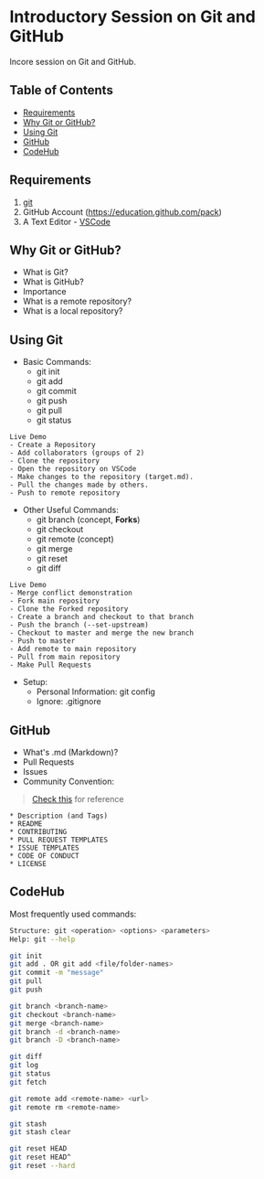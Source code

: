 # Introductory Session on Git and GitHub

Incore session on Git and GitHub.

## Table of Contents
- [Requirements](#requirements)
- [Why Git or GitHub?](#why-git-or-github)
- [Using Git](#using-git)
- [GitHub](#github)
- [CodeHub](#codehub)

## Requirements
1. [git](https://git-scm.com/downloads)
2. GitHub Account (https://education.github.com/pack)
3. A Text Editor - [VSCode](https://code.visualstudio.com/download)

## Why Git or GitHub?
- What is Git?
- What is GitHub?
- Importance
- What is a remote repository?
- What is a local repository?

## Using Git
- Basic Commands:
    * git init
    * git add
    * git commit
    * git push
    * git pull
    * git status

```
Live Demo
- Create a Repository
- Add collaborators (groups of 2)
- Clone the repository
- Open the repository on VSCode
- Make changes to the repository (target.md).
- Pull the changes made by others.
- Push to remote repository
```

- Other Useful Commands:
    * git branch (concept, **Forks**)
    * git checkout
    * git remote (concept)
    * git merge
    * git reset
    * git diff

```
Live Demo
- Merge conflict demonstration
- Fork main repository
- Clone the Forked repository
- Create a branch and checkout to that branch
- Push the branch (--set-upstream)
- Checkout to master and merge the new branch
- Push to master
- Add remote to main repository
- Pull from main repository
- Make Pull Requests
```

- Setup:
    * Personal Information: git config
    * Ignore: .gitignore

## GitHub

- What's .md (Markdown)?
- Pull Requests
- Issues
- Community Convention:

> [Check this](https://github.com/roerohan/vscode-MongoSnippets-NodeJS) for reference

    * Description (and Tags)
    * README
    * CONTRIBUTING
    * PULL REQUEST TEMPLATES
    * ISSUE TEMPLATES
    * CODE OF CONDUCT
    * LICENSE

## CodeHub

Most frequently used commands:

```bash
Structure: git <operation> <options> <parameters>
Help: git --help

git init
git add . OR git add <file/folder-names>
git commit -m "message"
git pull
git push

git branch <branch-name>
git checkout <branch-name>
git merge <branch-name>
git branch -d <branch-name>
git branch -D <branch-name>

git diff
git log
git status
git fetch

git remote add <remote-name> <url>
git remote rm <remote-name>

git stash
git stash clear

git reset HEAD
git reset HEAD^
git reset --hard
```
